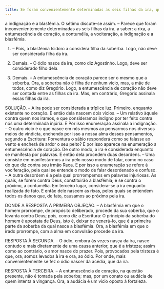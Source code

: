 ```yaml
---
title: Se foram convenientemente determinadas as seis filhas da ira, que são a rixa, a entumescência de coração, a contumélia, a vociferação, a indignação e a blasfémia
---
```


a indignação e a blasfémia. O sétimo discute–se assim. – Parece que foram inconvenientemente determinadas as seis filhas da ira, a saber: a rixa, a entumescência de coração, a contumélia, a vociteração, a indignação e a blasfémia.  

1. – Pois, a blasfémia Isidoro a considera filha da soberba. Logo, não deve ser considerada filha da ira.  

2. Demais. – O ódio nasce da ira, como diz Agostinho. Logo, deve ser considerado filho dela.  

3. Demais. – A entumescência de coração parece ser o mesmo que a soberba. Ora, a soberba não é filha de nenhum vício, mas, a mãe de todos, como diz Gregório. Logo, a entumescência de coração não deve ser contada entre as filhas da ira.  Mas, em contrário, Gregório assinala essas filhas da ira.  

SOLUÇÃO. – A ira pode ser considerada a tríplice luz. Primeiro, enquanto existente no coração. E então dela nascem dois vícios. – Um relativo àquele contra quem nos iramos, e que consideramos indigno por ter feito contra nós uma determinada injúria. E Por isso enumeração assinala a indignação. – O outro vício é o que nasce em nós mesmos ao pensarmos nos diversos meios de vindicta, enchendo por isso a nossa alma desses pensamentos, segundo a Escritura: Porventura o sábio responderá como se falasse ao vento e encherá de ardor o seu peito? E por isso aparece na enumeração a entumescência de coração. De outro modo, a ira é considerada enquanto se manifesta por palavras. E então dela procedem duas desordens. – Uma consiste em manifestarmos a ira pelo nosso modo de falar, como no caso do que diz contra seu irmão Raca. E por isso a enumeração se refere à vociferação, pela qual se entende o modo de falar desordenado e confuso. – A outra desordem é a pela qual prorrompemos em palavras injuriosas. As quais, se forem contra Deus, constituirão a blasfémia; e se contra o próximo, a contumélia. Em terceiro lugar, considera–se a ira enquanto realizada de fato. E então dele nascem as rixas, pelos quais se entendem todos os danos que, de fato, causamos ao próximo pela ira.  

DONDE A RESPOSTA À PRIMEIRA OBJEÇÃO. – A blasfémia em que o homem prorrompe, de propósito deliberado, procede da sua soberba, que o levanta contra Deus; pois, como diz a Escritura: O princípio da soberba do homem é apostata de Deus, isto é, deixar de venerá–lo, que é a primeira parte da soberba da qual nasce a blasfémia. Ora, a blasfémia em que o irado prorrompe, com a alma em convulsão procede da ira.  

RESPOSTA À SEGUNDA. – O ódio, embora às vezes nasça da ira, nasce contudo e mais diretamente de uma causa anterior, que é a tristeza; assim como ao contrário, o amor nasce do prazer. Pois, provocados pela tristeza é que, ora, somos levados à ira e ora, ao ódio. Por onde, mais convenientemente se fez o ódio nascer da acédia, que da ira.  

RESPOSTA À TERCEIRA. – A entumescência de coração, na questão presente, não é tomada pela soberba; mas, por um conato ou audácia de quem intenta a vingança. Ora, a audácia é um vício oposto à fortaleza.